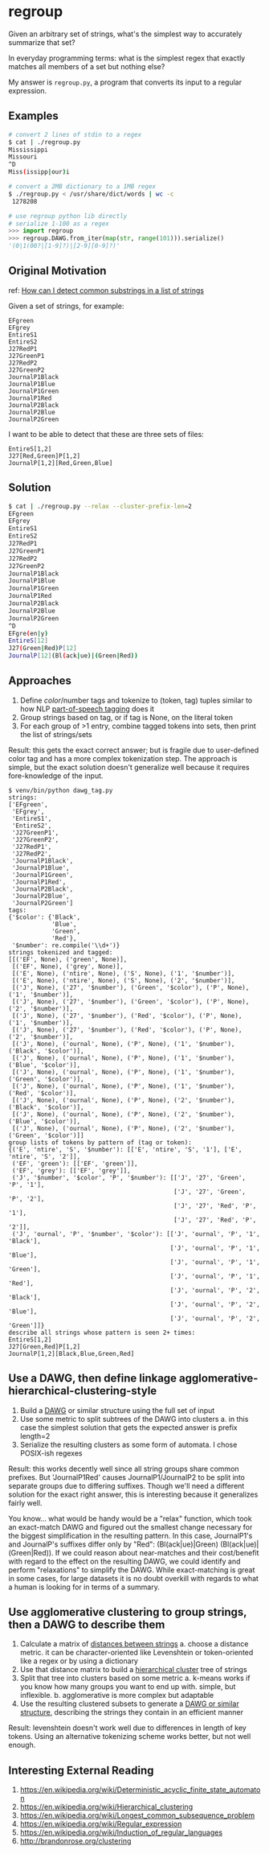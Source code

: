 
# regroup

Given an arbitrary set of strings, what's the simplest way to accurately summarize that set?

In everyday programming terms: what is the simplest regex that exactly matches all members of a set but nothing else?

My answer is `regroup.py`, a program that converts its input to a regular expression.


## Examples

```sh
# convert 2 lines of stdin to a regex
$ cat | ./regroup.py
Mississippi
Missouri
^D
Miss(issipp|our)i
```

```sh
# convert a 2MB dictionary to a 1MB regex
$ ./regroup.py < /usr/share/dict/words | wc -c
 1278208
```

```py
# use regroup python lib directly
# serialize 1-100 as a regex
>>> import regroup
>>> regroup.DAWG.from_iter(map(str, range(101))).serialize()
'(0|1(00?|[1-9]?)|[2-9][0-9]?)'
```


## Original Motivation

ref: [How can I detect common substrings in a list of strings](http://stackoverflow.com/questions/1410822/how-can-i-detect-common-substrings-in-a-list-of-strings)

Given a set of strings, for example:

    EFgreen
    EFgrey
    EntireS1
    EntireS2
    J27RedP1
    J27GreenP1
    J27RedP2
    J27GreenP2
    JournalP1Black
    JournalP1Blue
    JournalP1Green
    JournalP1Red
    JournalP2Black
    JournalP2Blue
    JournalP2Green

I want to be able to detect that these are three sets of files:

    EntireS[1,2]
    J27[Red,Green]P[1,2]
    JournalP[1,2][Red,Green,Blue]


## Solution

```sh
$ cat | ./regroup.py --relax --cluster-prefix-len=2
EFgreen
EFgrey
EntireS1
EntireS2
J27RedP1
J27GreenP1
J27RedP2
J27GreenP2
JournalP1Black
JournalP1Blue
JournalP1Green
JournalP1Red
JournalP2Black
JournalP2Blue
JournalP2Green
^D
EFgre(en|y)
EntireS[12]
J27(Green|Red)P[12]
JournalP[12](Bl(ack|ue)|(Green|Red))
```


## Approaches

1. Define $color/$number tags and tokenize to (token, tag) tuples similar to how NLP [part-of-speech tagging](https://en.wikipedia.org/wiki/Part-of-speech_tagging) does it
2. Group strings based on tag, or if tag is None, on the literal token
3. For each group of >1 entry, combine tagged tokens into sets, then print the list of strings/sets

Result: this gets the exact correct answer; but is fragile due to user-defined color tag and has a more complex tokenization step. The approach is simple, but the exact solution doesn't generalize well because it requires fore-knowledge of the input.

```
$ venv/bin/python dawg_tag.py
strings:
['EFgreen',
 'EFgrey',
 'EntireS1',
 'EntireS2',
 'J27GreenP1',
 'J27GreenP2',
 'J27RedP1',
 'J27RedP2',
 'JournalP1Black',
 'JournalP1Blue',
 'JournalP1Green',
 'JournalP1Red',
 'JournalP2Black',
 'JournalP2Blue',
 'JournalP2Green']
tags:
{'$color': {'Black',
            'Blue',
            'Green',
            'Red'},
 '$number': re.compile('\\d+')}
strings tokenized and tagged:
[[('EF', None), ('green', None)],
 [('EF', None), ('grey', None)],
 [('E', None), ('ntire', None), ('S', None), ('1', '$number')],
 [('E', None), ('ntire', None), ('S', None), ('2', '$number')],
 [('J', None), ('27', '$number'), ('Green', '$color'), ('P', None), ('1', '$number')],
 [('J', None), ('27', '$number'), ('Green', '$color'), ('P', None), ('2', '$number')],
 [('J', None), ('27', '$number'), ('Red', '$color'), ('P', None), ('1', '$number')],
 [('J', None), ('27', '$number'), ('Red', '$color'), ('P', None), ('2', '$number')],
 [('J', None), ('ournal', None), ('P', None), ('1', '$number'), ('Black', '$color')],
 [('J', None), ('ournal', None), ('P', None), ('1', '$number'), ('Blue', '$color')],
 [('J', None), ('ournal', None), ('P', None), ('1', '$number'), ('Green', '$color')],
 [('J', None), ('ournal', None), ('P', None), ('1', '$number'), ('Red', '$color')],
 [('J', None), ('ournal', None), ('P', None), ('2', '$number'), ('Black', '$color')],
 [('J', None), ('ournal', None), ('P', None), ('2', '$number'), ('Blue', '$color')],
 [('J', None), ('ournal', None), ('P', None), ('2', '$number'), ('Green', '$color')]]
group lists of tokens by pattern of (tag or token):
{('E', 'ntire', 'S', '$number'): [['E', 'ntire', 'S', '1'], ['E', 'ntire', 'S', '2']],
 ('EF', 'green'): [['EF', 'green']],
 ('EF', 'grey'): [['EF', 'grey']],
 ('J', '$number', '$color', 'P', '$number'): [['J', '27', 'Green', 'P', '1'],
                                              ['J', '27', 'Green', 'P', '2'],
                                              ['J', '27', 'Red', 'P', '1'],
                                              ['J', '27', 'Red', 'P', '2']],
 ('J', 'ournal', 'P', '$number', '$color'): [['J', 'ournal', 'P', '1', 'Black'],
                                             ['J', 'ournal', 'P', '1', 'Blue'],
                                             ['J', 'ournal', 'P', '1', 'Green'],
                                             ['J', 'ournal', 'P', '1', 'Red'],
                                             ['J', 'ournal', 'P', '2', 'Black'],
                                             ['J', 'ournal', 'P', '2', 'Blue'],
                                             ['J', 'ournal', 'P', '2', 'Green']]}
describe all strings whose pattern is seen 2+ times:
EntireS[1,2]
J27[Green,Red]P[1,2]
JournalP[1,2][Black,Blue,Green,Red]
```

## Use a DAWG, then define linkage agglomerative-hierarchical-clustering-style 
1. Build a [DAWG](https://en.wikipedia.org/wiki/Deterministic_acyclic_finite_state_automaton) or similar structure using the full set of input
2. Use some metric to split subtrees of the DAWG into clusters
    a. in this case the simplest solution that gets the expected answer is prefix length=2
3. Serialize the resulting clusters as some form of automata. I chose POSIX-ish regexes

Result: this works decently well since all string groups share common prefixes. But 'JournalP1Red' causes JournalP1/JournalP2 to be split into separate groups due to differing suffixes. Though we'll need a different solution for the exact right answer, this is interesting because it generalizes fairly well.

You know... what would be handy would be a "relax" function, which took an exact-match DAWG and figured out the smallest change necessary for the biggest simplification in the resulting pattern. In this case, JournalP1's and JournalP's suffixes differ only by "Red": (Bl(ack|ue)|Green) (Bl(ack|ue)|(Green|Red)). If we could reason about near-matches and their cost/benefit with regard to the effect on the resulting DAWG, we could identify and perform "relaxations" to simplify the DAWG. While exact-matching is great in some cases, for large datasets it is no doubt overkill with regards to what a human is looking for in terms of a summary.


## Use agglomerative clustering to group strings, then a DAWG to describe them
1. Calculate a matrix of [distances between strings](https://en.wikipedia.org/wiki/String_metric)
    a. choose a distance metric. it can be character-oriented like Levenshtein or token-oriented like a regex or by using a dictionary
2. Use that distance matrix to build a [hierarchical cluster](https://en.wikipedia.org/wiki/Hierarchical_clustering) tree of strings
3. Split that tree into clusters based on some metric
    a. k-means works if you know how many groups you want to end up with. simple, but inflexible.
    b. agglomerative is more complex but adaptable
4. Use the resulting clustered subsets to generate a [DAWG or similar structure](https://en.wikipedia.org/wiki/Deterministic_acyclic_finite_state_automaton), describing the strings they contain in an efficient manner

Result: levenshtein doesn't work well due to differences in length of key tokens. Using an alternative tokenizing scheme works better, but not well enough.


## Interesting External Reading

1. https://en.wikipedia.org/wiki/Deterministic_acyclic_finite_state_automaton
2. https://en.wikipedia.org/wiki/Hierarchical_clustering
3. https://en.wikipedia.org/wiki/Longest_common_subsequence_problem
4. https://en.wikipedia.org/wiki/Regular_expression
5. https://en.wikipedia.org/wiki/Induction_of_regular_languages
6. http://brandonrose.org/clustering

